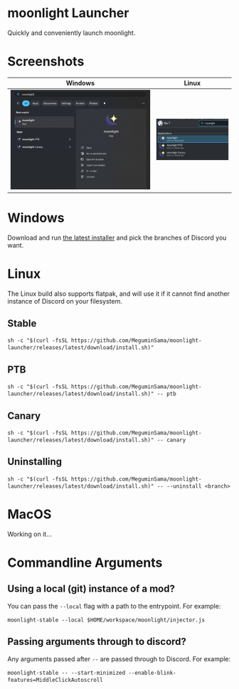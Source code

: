 # moonlight Launcher

Quickly and conveniently launch moonlight.

# Screenshots


|                  Windows                   |                 Linux                  |
| :----------------------------------------: | :------------------------------------: |
| ![](.github/assets/windows-start-menu.png) | ![](.github/assets/kde-start-menu.png) |

# Windows

Download and run [the latest installer](https://github.com/MeguminSama/moonlight-launcher/releases/latest/download/moonlight-installer.exe) and pick the branches of Discord you want.

# Linux

The Linux build also supports flatpak, and will use it if it cannot find another instance of Discord on your filesystem.

## Stable

```
sh -c "$(curl -fsSL https://github.com/MeguminSama/moonlight-launcher/releases/latest/download/install.sh)"
```

## PTB

```
sh -c "$(curl -fsSL https://github.com/MeguminSama/moonlight-launcher/releases/latest/download/install.sh)" -- ptb
```

## Canary

```
sh -c "$(curl -fsSL https://github.com/MeguminSama/moonlight-launcher/releases/latest/download/install.sh)" -- canary
```

## Uninstalling

```
sh -c "$(curl -fsSL https://github.com/MeguminSama/moonlight-launcher/releases/latest/download/install.sh)" -- --uninstall <branch>
```

# MacOS

Working on it...

# Commandline Arguments

## Using a local (git) instance of a mod?

You can pass the `--local` flag with a path to the entrypoint. For example:

```
moonlight-stable --local $HOME/workspace/moonlight/injector.js
```

## Passing arguments through to discord?

Any arguments passed after `--` are passed through to Discord. For example:

```
moonlight-stable -- --start-minimized --enable-blink-features=MiddleClickAutoscroll
```
